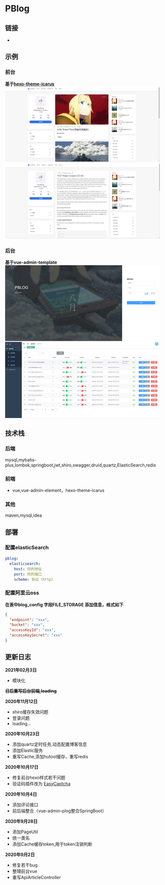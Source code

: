 # PBlog

## 链接

-

## 示例

### 前台

**基于[hexo-theme-icarus](https://github.com/ppoffice/hexo-theme-icarus)**
![markdown](./images/fc6233ade79e0d5e5723c7f87a65700.png)
![markdown](./images/4f5d267468cfba4f2ad0cb2ee7d9dd9.png)

### 后台

**基于vue-admin-template**
![markdown](./images/4f5d267468cfba4f2ad0cb2ee7d9dxa.png)
![markdown](./images/4f5d267468cfba4f2ad0cb2ee7d94h2.jpg)

## 技术栈

### 后端

mysql,mybatis-plus,lombok,springboot,jwt,shiro,swagger,druid,quartz,ElasticSearch,redis
### 前端

- vue,vue-admin-element，hexo-theme-icarus
### 其他

maven,mysql,idea
## 部署
### 配置elasticSearch
```yaml
pblog:
  elasticsearch:
    host: 你的地址
    port: 你的端口
    scheme: 协议（http）

```

### 配置阿里云oss

**在表中blog_config 字段FILE_STORAGE 添加信息，格式如下**

```json
{
  "endpoint": "xxx",
  "bucket": "xxx",
  "accessKeyId": "xxx",
  "accessKeySecret": "xxx"
}
```

## 更新日志

**2021年02月3日**

- 模块化

~~**日后重写后台前端,loading**~~

**2020年11月12日**

- shiro缓存失效问题
- 登录问题
- loading...

**2020年10月23日**

- 添加quartz定时任务,动态配置博客信息
- 添加Elastic服务
- 重写Cache,添加hutool缓存，重写redis

**2020年10月17日**

- 修复前台hexo样式若干问题
- 验证码插件改为 [EasyCaptcha](https://gitee.com/whvse/EasyCaptcha)

**2020年10月4日**
- 添加评论接口
- 前后端整合（vue-admin-plog整合SpringBoot）

**2020年9月28日**
- 添加PageUtil
- 统一类名
- 添加Cache缓存token,用于token注销判断

**2020年9月2日**
-  修复若干bug
-  整理前台vue
-  重写ApiArticleController
